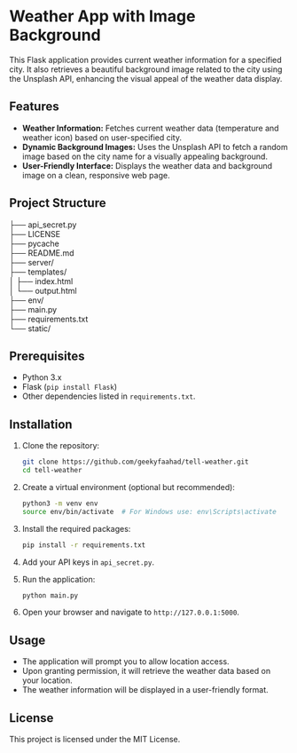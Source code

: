 # Weather App with Image Background

This Flask application provides current weather information for a specified city. It also retrieves a beautiful background image related to the city using the Unsplash API, enhancing the visual appeal of the weather data display.

## Features

- **Weather Information:** Fetches current weather data (temperature and weather icon) based on user-specified city.
- **Dynamic Background Images:** Uses the Unsplash API to fetch a random image based on the city name for a visually appealing background.
- **User-Friendly Interface:** Displays the weather data and background image on a clean, responsive web page.


## Project Structure

├── api_secret.py<br>
├── LICENSE<br>
├── pycache<br>
├── README.md<br>
├── server/<br>
├── templates/<br>
│   ├── index.html<br>
│   └── output.html<br>
├── env/<br>
├── main.py<br>
├── requirements.txt<br>
└── static/<br>

## Prerequisites

- Python 3.x
- Flask (`pip install Flask`)
- Other dependencies listed in `requirements.txt`.

## Installation

1. Clone the repository:

    ```bash
    git clone https://github.com/geekyfaahad/tell-weather.git
    cd tell-weather
    ```

2. Create a virtual environment (optional but recommended):

    ```bash
    python3 -m venv env
    source env/bin/activate  # For Windows use: env\Scripts\activate
    ```

3. Install the required packages:

    ```bash
    pip install -r requirements.txt
    ```

4. Add your API keys in `api_secret.py`.

5. Run the application:

    ```bash
    python main.py
    ```

6. Open your browser and navigate to `http://127.0.0.1:5000`.

## Usage

- The application will prompt you to allow location access.
- Upon granting permission, it will retrieve the weather data based on your location.
- The weather information will be displayed in a user-friendly format.

## License

This project is licensed under the MIT License.
